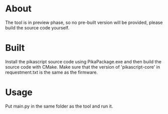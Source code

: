 # About

The tool is in preview phase, so no pre-built version will be provided, please build the source code yourself.

# Built

Install the pikascript source code using PikaPackage.exe and then build the source code with CMake.
Make sure that the version of 'pikascript-core' in requestment.txt is the same as the firmware.

# Usage

Put main.py in the same folder as the tool and run it.
